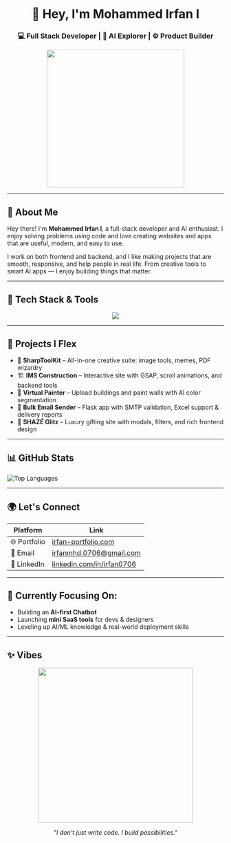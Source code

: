 <h1 align="center">🚀 Hey, I'm Mohammed Irfan I</h1>
<h3 align="center">💻 Full Stack Developer | 🧠 AI Explorer | ⚙️ Product Builder</h3>

<p align="center">
  <img src="https://i.pinimg.com/originals/47/f0/34/47f0342cec72b800463bf003eac1257e.gif" width="320" />
</p>

---

## 🧠 About Me

Hey there! I'm **Mohammed Irfan I**, a full-stack developer and AI enthusiast. I enjoy solving problems using code and love creating websites and apps that are useful, modern, and easy to use.

I work on both frontend and backend, and I like making projects that are smooth, responsive, and help people in real life. From creative tools to smart AI apps — I enjoy building things that matter.


---

## 🔧 Tech Stack & Tools

<p align="center">
  <img src="https://skillicons.dev/icons?i=html,css,js,react,tailwind,nodejs,python,firebase,git,github,vscode" />
</p>

---

## 💼 Projects I Flex

- 🎨 **SharpToolKit** – All-in-one creative suite: image tools, memes, PDF wizardry
- 🏗 **IMS Construction** – Interactive site with GSAP, scroll animations, and backend tools
- 🌈 **Virtual Painter** – Upload buildings and paint walls with AI color segmentation
- 💌 **Bulk Email Sender** – Flask app with SMTP validation, Excel support & delivery reports
- 🎁 **SHAZÉ Glitz** – Luxury gifting site with modals, filters, and rich frontend design


---

## 📊 GitHub Stats

<p align="left">
  <img src="https://github-readme-stats.vercel.app/api/top-langs/?username=Mohd-0706&layout=compact&theme=tokyonight&hide_border=true" alt="Top Languages" />
</p>

---

## 🌍 Let's Connect

| Platform | Link |
|----------|------|
| 🌐 Portfolio | [irfan-portfolio.com](https://your-portfolio.com) |
| 📨 Email | [irfanmhd.0706@gmail.com](mailto:irfanmhd.0706@gmail.com) |
| 🔗 LinkedIn | [linkedin.com/in/irfan0706](https://www.linkedin.com/in/mohammed-irfan-93a352341/) |



---


## 🎯 Currently Focusing On:

- Building an **AI-first Chatbot**
- Launching **mini SaaS tools** for devs & designers
- Leveling up AI/ML knowledge & real-world deployment skills

---

## ✨ Vibes

<p align="center">
  <img src="https://media.giphy.com/media/qgQUggAC3Pfv687qPC/giphy.gif" width="360" />
</p>

<p align="center"><i>"I don't just write code. I build possibilities."</i></p>
